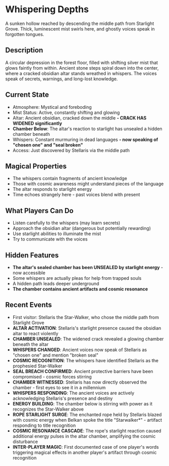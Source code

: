 # Whispering Depths

A sunken hollow reached by descending the middle path from Starlight Grove. Thick, luminescent mist swirls here, and ghostly voices speak in forgotten tongues.

## Description
A circular depression in the forest floor, filled with shifting silver mist that glows faintly from within. Ancient stone steps spiral down into the center, where a cracked obsidian altar stands wreathed in whispers. The voices speak of secrets, warnings, and long-lost knowledge.

## Current State
- Atmosphere: Mystical and foreboding
- Mist Status: Active, constantly shifting and glowing
- Altar: Ancient obsidian, cracked down the middle **- CRACK HAS WIDENED significantly**
- **Chamber Below**: The altar's reaction to starlight has unsealed a hidden chamber beneath
- Whispers: Constant murmuring in dead languages **- now speaking of "chosen one" and "seal broken"**
- Access: Just discovered by Stellaris via the middle path

## Magical Properties
- The whispers contain fragments of ancient knowledge
- Those with cosmic awareness might understand pieces of the language
- The altar responds to starlight energy
- Time echoes strangely here - past voices blend with present

## What Players Can Do
- Listen carefully to the whispers (may learn secrets)
- Approach the obsidian altar (dangerous but potentially rewarding)
- Use starlight abilities to illuminate the mist
- Try to communicate with the voices

## Hidden Features
- **The altar's sealed chamber has been UNSEALED by starlight energy** - now accessible
- Some whispers are actually pleas for help from trapped souls
- A hidden path leads deeper underground
- **The chamber contains ancient artifacts and cosmic resonance**

## Recent Events
- First visitor: Stellaris the Star-Walker, who chose the middle path from Starlight Grove
- **ALTAR ACTIVATION**: Stellaris's starlight presence caused the obsidian altar to react violently
- **CHAMBER UNSEALED**: The widened crack revealed a glowing chamber beneath the altar
- **WHISPERS CHANGED**: Ancient voices now speak of Stellaris as "chosen one" and mention "broken seal"
- **COSMIC RECOGNITION**: The whispers have identified Stellaris as the prophesied Star-Walker
- **SEAL BREACH CONFIRMED**: Ancient protective barriers have been compromised - cosmic forces stirring
- **CHAMBER WITNESSED**: Stellaris has now directly observed the chamber - first eyes to see it in a millennium
- **WHISPERS RESPONDING**: The ancient voices are actively acknowledging Stellaris's presence and destiny
- **ENERGY BUILDING**: The chamber below is stirring with power as it recognizes the Star-Walker above
- **ROPE STARLIGHT SURGE**: The enchanted rope held by Stellaris blazed with cosmic energy when Belkan spoke the title "Starwalker*" - artifact responding to title recognition
- **COSMIC RESONANCE CASCADE**: The rope's starlight reaction caused additional energy pulses in the altar chamber, amplifying the cosmic disturbance
- **INTER-PLAYER MAGIC**: First documented case of one player's words triggering magical effects in another player's artifact through cosmic recognition
